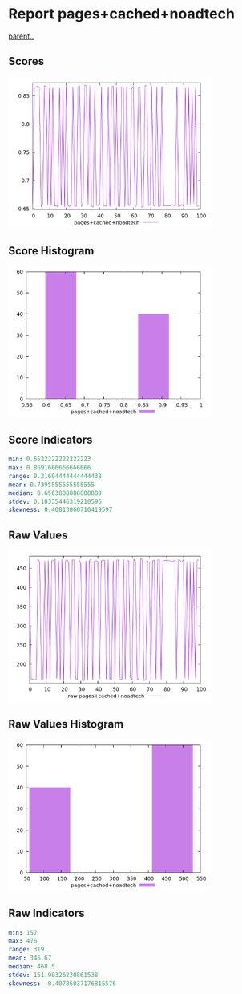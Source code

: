 # Report pages+cached+noadtech

[parent..](./..)  


## Scores

![score](./score.png)  

## Score Histogram

![hist](./hist.png)  

## Score Indicators

```yaml
min: 0.6522222222222223
max: 0.8691666666666666
range: 0.21694444444444438
mean: 0.7395555555555555
median: 0.6563888888888889
stdev: 0.10335446319210596
skewness: 0.40813860710419597

```

## Raw Values

![raw](./raw.png)  

## Raw Values Histogram

![raw hist](./raw_hist.png)  

## Raw Indicators

```yaml
min: 157
max: 476
range: 319
mean: 346.67
median: 468.5
stdev: 151.90326230861538
skewness: -0.40786037176815576

```

<style>
  img {
    max-width: 80%;
  }
</style>
      
